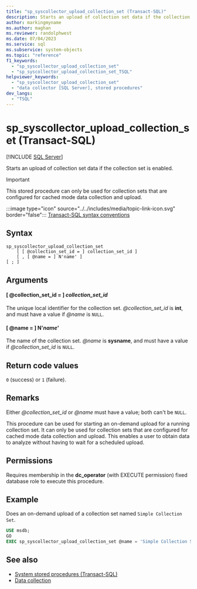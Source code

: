 ```yaml
---
title: "sp_syscollector_upload_collection_set (Transact-SQL)"
description: Starts an upload of collection set data if the collection set is enabled.
author: markingmyname
ms.author: maghan
ms.reviewer: randolphwest
ms.date: 07/04/2023
ms.service: sql
ms.subservice: system-objects
ms.topic: "reference"
f1_keywords:
  - "sp_syscollector_upload_collection_set"
  - "sp_syscollector_upload_collection_set_TSQL"
helpviewer_keywords:
  - "sp_syscollector_upload_collection_set"
  - "data collector [SQL Server], stored procedures"
dev_langs:
  - "TSQL"
---
```

# sp_syscollector_upload_collection_set (Transact-SQL)

[!INCLUDE [SQL Server](../../includes/applies-to-version/sqlserver.md)]

Starts an upload of collection set data if the collection set is enabled.

> [!IMPORTANT]  
> This stored procedure can only be used for collection sets that are configured for cached mode data collection and upload.

:::image type="icon" source="../../includes/media/topic-link-icon.svg" border="false"::: [Transact-SQL syntax conventions](../../t-sql/language-elements/transact-sql-syntax-conventions-transact-sql.md)

## Syntax

```syntaxsql
sp_syscollector_upload_collection_set
    [ [ @collection_set_id = ] collection_set_id ]
    [ , [ @name = ] N'name' ]
[ ; ]
```

## Arguments

#### [ @collection_set_id = ] *collection_set_id*

The unique local identifier for the collection set. *@collection_set_id* is **int**, and must have a value if *@name* is `NULL`.

#### [ @name = ] N'*name*'

The name of the collection set. *@name* is **sysname**, and must have a value if *@collection_set_id* is `NULL`.

## Return code values

`0` (success) or `1` (failure).

## Remarks

Either *@collection_set_id* or *@name* must have a value; both can't be `NULL`.

This procedure can be used for starting an on-demand upload for a running collection set. It can only be used for collection sets that are configured for cached mode data collection and upload. This enables a user to obtain data to analyze without having to wait for a scheduled upload.

## Permissions

Requires membership in the **dc_operator** (with EXECUTE permission) fixed database role to execute this procedure.

## Example

Does an on-demand upload of a collection set named `Simple Collection Set`.

```sql
USE msdb;
GO
EXEC sp_syscollector_upload_collection_set @name = 'Simple Collection Set';
```

## See also

- [System stored procedures (Transact-SQL)](system-stored-procedures-transact-sql.md)
- [Data collection](../data-collection/data-collection.md)
